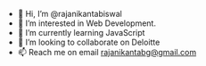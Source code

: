 - 👋 Hi, I’m @rajanikantabiswal
- 👀 I’m interested in Web Development.
- 🌱 I’m currently learning JavaScript
- 💞️ I’m looking to collaborate on Deloitte
- 📫 Reach me on email rajanikantabg@gmail.com

<!---
rajanikantabiswal/rajanikantabiswal is a ✨ special ✨ repository because its `README.md` (this file) appears on your GitHub profile.
You can click the Preview link to take a look at your changes.
--->
